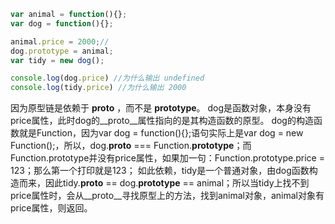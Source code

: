 
``` js
var animal = function(){};
var dog = function(){};

animal.price = 2000;//
dog.prototype = animal;
var tidy = new dog();

console.log(dog.price) //为什么输出 undefined
console.log(tidy.price) //为什么输出 2000

```
因为原型链是依赖于 **__proto__** ，而不是 **prototype**。
dog是函数对象，本身没有price属性，此时dog的__proto__属性指向的是其构造函数的原型。
dog的构造函数就是Function，因为var dog = function(){};语句实际上是var dog = new Function();，所以，dog.__proto__ === Function.**prototype**；而Function.prototype并没有price属性，如果加一句：Function.prototype.price = 123；那么第一个打印就是123；
如此依赖，tidy是一个普通对象，由dog函数构造而来，因此tidy.__proto__ == dog.**prototype** == animal；所以当tidy上找不到price属性时，会从__proto__寻找原型上的方法，找到animal对象，animal对象有price属性，则返回。
